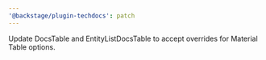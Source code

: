 ```yaml
---
'@backstage/plugin-techdocs': patch
---
```


Update DocsTable and EntityListDocsTable to accept overrides for Material Table options.

